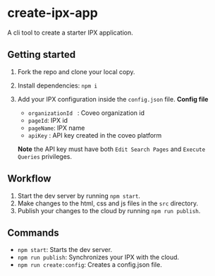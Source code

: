 # create-ipx-app

A cli tool to create a starter IPX application.


## Getting started

1. Fork the repo and clone your local copy.
2. Install dependencies: `npm i`
3. Add your IPX configuration inside the `config.json` file.
    **Config file**
    - `organizationId ` : Coveo organization  id
    - `pageId`: IPX id
    - `pageName`: IPX name
    - `apiKey` : API key created in the coveo platform
   
    **Note** the API key must have both `Edit Search Pages` and `Execute Queries` privileges.
    

## Workflow

1. Start the dev server by running `npm start`.
2. Make changes to the html, css and js files in the `src` directory.
3. Publish your changes to the cloud by running `npm run publish`.


## Commands

- `npm start`: Starts the dev server.
- `npm run publish`: Synchronizes your IPX with the cloud.
- `npm run create:config`: Creates a config.json file.
